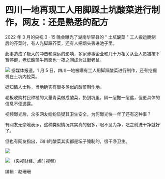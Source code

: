 # 四川一地再现工人用脚踩土坑酸菜进行制作，网友：还是熟悉的配方

2022 年 3 月的央视 3 · 15 晚会曝光了湖南华容县的 " 土坑酸菜 " 工人搬运腌制后的芥菜时，有人光脚踩芥菜，还有人把烟头丢进池子里。

此事造成了极大的冲击和深远的影响，多家涉事企业和几十万相关从业人员被按下暂停键，老坛酸菜牛肉面也一夜之间成为过街老鼠。

![](https://inews.gtimg.com/news_bt/OJI3bGAzJYnErHU7XT-0CK3g0ALlIqeK7ChsImezYBwxsAA/1000)
据媒体报道，1 月 5 日，四川一地被曝有工人用脚踩酸菜进行制作，还有挖掘机在土坑内挖菜。

据知情人士称，当地确实有很多类似的酸菜制作地。

老板收购村民种植的大量青菜做成酸菜，扔到坑里，隔一层撒一层盐，但更具体的信息不便透露。

视频曝光后，众多网友纷纷质疑其卫生安全，为何曝光快一年了还有这种事？

有网友无奈地表示，这种类似情况其实真的很多，眼不见为净，吃之前洗干净就好了。

但也有网友指出，四川的酸菜其实都是坛子腌制的，很干净卫生。

![](https://inews.gtimg.com/news_bt/OycwFlMySBYiQPiqjejv7cDvM45Mx0tUrBQOcdRjJZw2cAA/1000)

![](https://inews.gtimg.com/news_bt/O_88H8BNlcP44sLSUnOn3sOAugB764o_TscaGLHwtmHiMAA/1000)
（央视财经、点时视频）

编辑：赵珊珊


